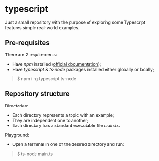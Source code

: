 # typescript
Just a small repository with the purpose of exploring some Typescript features simple real-world examples.

## Pre-requisites
There are 2 requirements:
- Have *npm* installed ([official documentation](https://docs.npmjs.com/downloading-and-installing-node-js-and-npm#using-a-node-installer-to-install-nodejs-and-npm));
- Have *typescript* & *ts-node* packages installed either globally or locally;
> $ npm i -g typescript ts-node

## Repository structure
Directories:
  - Each directory represents a topic with an example;
  - They are independent one to another;
  - Each directory has a standard executable file *main.ts*.

Playground:
  - Open a terminal in one of the desired directory and run:
  > $ ts-node main.ts